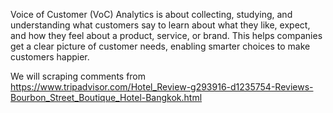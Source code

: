Voice of Customer (VoC) Analytics is about collecting, studying, and understanding what customers say to learn about what they like, expect, and how they feel about a product, service, or brand. This helps companies get a clear picture of customer needs, enabling smarter choices to make customers happier.

We will scraping comments from https://www.tripadvisor.com/Hotel_Review-g293916-d1235754-Reviews-Bourbon_Street_Boutique_Hotel-Bangkok.html 



